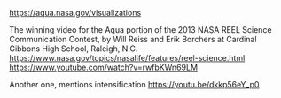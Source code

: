 https://aqua.nasa.gov/visualizations

The winning video for the Aqua portion of the 
2013 NASA REEL Science Communication Contest, by Will Reiss and Erik Borchers at Cardinal Gibbons High School, Raleigh, N.C.
https://www.nasa.gov/topics/nasalife/features/reel-science.html
https://www.youtube.com/watch?v=rwfbKWn69LM

Another one, mentions intensification
https://youtu.be/dkkp56eY_p0
